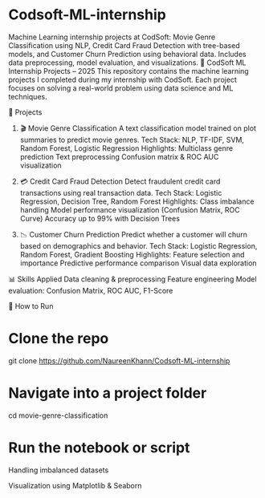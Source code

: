 # Codsoft-ML-internship
Machine Learning internship projects at CodSoft: Movie Genre Classification using NLP, Credit Card Fraud Detection with tree-based models, and Customer Churn Prediction using behavioral data. Includes data preprocessing, model evaluation, and visualizations.
🧠 CodSoft ML Internship Projects – 2025
This repository contains the machine learning projects I completed during my internship with CodSoft. Each project focuses on solving a real-world problem using data science and ML techniques.

📁 Projects
1. 🎬 Movie Genre Classification
A text classification model trained on plot summaries to predict movie genres.
Tech Stack: NLP, TF-IDF, SVM, Random Forest, Logistic Regression
Highlights:
Multiclass genre prediction
Text preprocessing
Confusion matrix & ROC AUC visualization

2. 💳 Credit Card Fraud Detection
Detect fraudulent credit card transactions using real transaction data.
Tech Stack: Logistic Regression, Decision Tree, Random Forest
Highlights:
Class imbalance handling
Model performance visualization (Confusion Matrix, ROC Curve)
Accuracy up to 99% with Decision Trees

3. 📉 Customer Churn Prediction
Predict whether a customer will churn based on demographics and behavior.
Tech Stack: Logistic Regression, Random Forest, Gradient Boosting
Highlights:
Feature selection and importance
Predictive performance comparison
Visual data exploration

📊 Skills Applied
Data cleaning & preprocessing
Feature engineering
Model evaluation: Confusion Matrix, ROC AUC, F1-Score

📌 How to Run
# Clone the repo
git clone https://github.com/NaureenKhann/Codsoft-ML-internship

# Navigate into a project folder
cd movie-genre-classification

# Run the notebook or script

Handling imbalanced datasets

Visualization using Matplotlib & Seaborn
